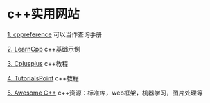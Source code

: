 # c++实用网站

[1. cppreference](https://en.cppreference.com/w/) 可以当作查询手册

[2. LearnCpp](https://www.learncpp.com/) c++基础示例

[3. Cplusplus](http://www.cplusplus.com/) c++教程

[4. TutorialsPoint](https://www.tutorialspoint.com/cplusplus/index.htm) c++教程

[5. Awesome C++](https://github.com/fffaraz/awesome-cpp) c++资源：标准库，web框架，机器学习，图片处理等
